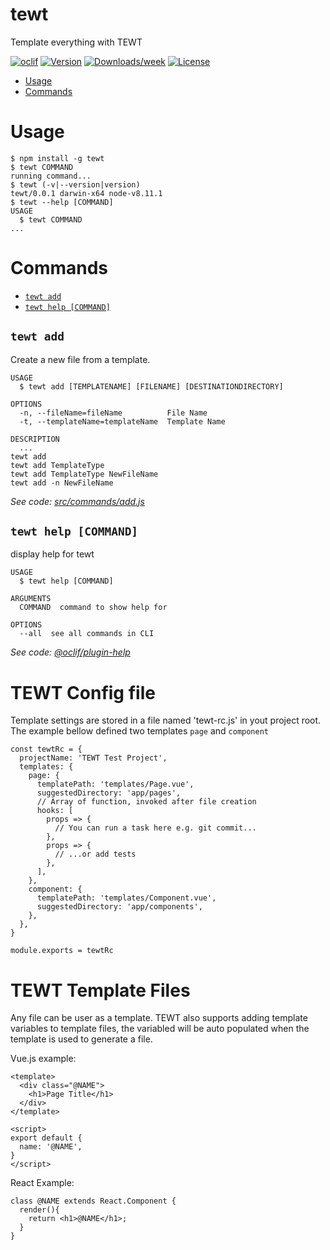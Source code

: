 tewt
====

Template everything with TEWT

[![oclif](https://img.shields.io/badge/cli-oclif-brightgreen.svg)](https://oclif.io)
[![Version](https://img.shields.io/npm/v/tewt.svg)](https://npmjs.org/package/tewt)
[![Downloads/week](https://img.shields.io/npm/dw/tewt.svg)](https://npmjs.org/package/tewt)
[![License](https://img.shields.io/npm/l/tewt.svg)](https://github.com/jjohnson1994/tewt/blob/master/package.json)

<!-- toc -->
* [Usage](#usage)
* [Commands](#commands)
<!-- tocstop -->
# Usage
<!-- usage -->
```sh-session
$ npm install -g tewt
$ tewt COMMAND
running command...
$ tewt (-v|--version|version)
tewt/0.0.1 darwin-x64 node-v8.11.1
$ tewt --help [COMMAND]
USAGE
  $ tewt COMMAND
...
```
<!-- usagestop -->
# Commands
<!-- commands -->
* [`tewt add`](#tewt-add)
* [`tewt help [COMMAND]`](#tewt-help-command)

## `tewt add`

Create a new file from a template.

```
USAGE
  $ tewt add [TEMPLATENAME] [FILENAME] [DESTINATIONDIRECTORY]

OPTIONS
  -n, --fileName=fileName          File Name
  -t, --templateName=templateName  Template Name
  
DESCRIPTION
  ...
tewt add
tewt add TemplateType
tewt add TemplateType NewFileName
tewt add -n NewFileName
```

_See code: [src/commands/add.js](https://github.com/jjohnson1994/tewt/blob/v0.0.0/src/commands/add.js)_

## `tewt help [COMMAND]`

display help for tewt

```
USAGE
  $ tewt help [COMMAND]

ARGUMENTS
  COMMAND  command to show help for

OPTIONS
  --all  see all commands in CLI
```

_See code: [@oclif/plugin-help](https://github.com/oclif/plugin-help/blob/v2.1.4/src/commands/help.ts)_
<!-- commandsstop -->

# TEWT Config file

Template settings are stored in a file named 'tewt-rc.js' in yout project root. The example bellow defined two templates `page` and `component`
```
const tewtRc = {
  projectName: 'TEWT Test Project',
  templates: {
    page: {
      templatePath: 'templates/Page.vue',
      suggestedDirectory: 'app/pages',
      // Array of function, invoked after file creation
      hooks: [
        props => {
          // You can run a task here e.g. git commit...
        },
        props => {
          // ...or add tests
        },
      ],
    },
    component: {
      templatePath: 'templates/Component.vue',
      suggestedDirectory: 'app/components',
    },
  },
}

module.exports = tewtRc
```

# TEWT Template Files

Any file can be user as a template. TEWT also supports adding template variables to template files, the variabled will be auto populated when the template is used to generate a file.

Vue.js example:
```
<template>
  <div class="@NAME">
    <h1>Page Title</h1>
  </div>
</template>

<script>
export default {
  name: '@NAME',
}
</script>
``` 

React Example:
```
class @NAME extends React.Component {
  render(){
    return <h1>@NAME</h1>;
  }
}
```


